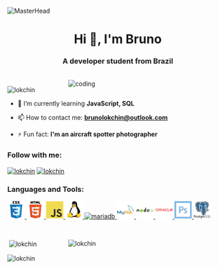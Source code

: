 ![MasterHead](https://www.digitaladlectio.com/wp-content/uploads/2020/04/New-PNC-Animated-Banners.gif)

<h1 align="center">Hi 👋, I'm Bruno</h1>
<h3 align="center">A developer student from Brazil</h3><br>

<img align="right" alt="coding" width="365" src="https://webblegum.com/wp-content/uploads/0011-Responsive-Web-Design.gif">

<p align="left"> <img src="https://komarev.com/ghpvc/?username=lokchin&label=Profile%20views&color=0e75b6&style=flat" alt="lokchin" /> </p>

- 🌳 I’m currently learning **JavaScript, SQL**

- 📫 How to contact me: **brunolokchin@outlook.com**

- ⚡ Fun fact: **I'm an aircraft spotter photographer**

<h3 align="left">Follow with me:</h3>
<p align="left">
<a href="https://stackoverflow.com/users/lokchin" target="blank"><img align="center" src="https://raw.githubusercontent.com/rahuldkjain/github-profile-readme-generator/master/src/images/icons/Social/stack-overflow.svg" alt="lokchin" height="30" width="40" /></a>
<a href="https://instagram.com/lokchin" target="blank"><img align="center" src="https://raw.githubusercontent.com/rahuldkjain/github-profile-readme-generator/master/src/images/icons/Social/instagram.svg" alt="lokchin" height="30" width="40" /></a>
</p>

<h3 align="left">Languages and Tools:</h3>
<p align="left"> <a href="https://www.w3schools.com/css/" target="_blank" rel="noreferrer"> <img src="https://raw.githubusercontent.com/devicons/devicon/master/icons/css3/css3-original-wordmark.svg" alt="css3" width="40" height="40"/> </a> <a href="https://www.w3.org/html/" target="_blank" rel="noreferrer"> <img src="https://raw.githubusercontent.com/devicons/devicon/master/icons/html5/html5-original-wordmark.svg" alt="html5" width="40" height="40"/> </a> <a href="https://developer.mozilla.org/en-US/docs/Web/JavaScript" target="_blank" rel="noreferrer"> <img src="https://raw.githubusercontent.com/devicons/devicon/master/icons/javascript/javascript-original.svg" alt="javascript" width="40" height="40"/> </a> <a href="https://www.linux.org/" target="_blank" rel="noreferrer"> <img src="https://raw.githubusercontent.com/devicons/devicon/master/icons/linux/linux-original.svg" alt="linux" width="40" height="40"/> </a> <a href="https://mariadb.org/" target="_blank" rel="noreferrer"> <img src="https://www.vectorlogo.zone/logos/mariadb/mariadb-icon.svg" alt="mariadb" width="40" height="40"/> </a> <a href="https://www.mysql.com/" target="_blank" rel="noreferrer"> <img src="https://raw.githubusercontent.com/devicons/devicon/master/icons/mysql/mysql-original-wordmark.svg" alt="mysql" width="40" height="40"/> </a> <a href="https://nodejs.org" target="_blank" rel="noreferrer"> <img src="https://raw.githubusercontent.com/devicons/devicon/master/icons/nodejs/nodejs-original-wordmark.svg" alt="nodejs" width="40" height="40"/> </a> <a href="https://www.oracle.com/" target="_blank" rel="noreferrer"> <img src="https://raw.githubusercontent.com/devicons/devicon/master/icons/oracle/oracle-original.svg" alt="oracle" width="40" height="40"/> </a> <a href="https://www.photoshop.com/en" target="_blank" rel="noreferrer"> <img src="https://raw.githubusercontent.com/devicons/devicon/master/icons/photoshop/photoshop-line.svg" alt="photoshop" width="40" height="40"/> </a> <a href="https://www.postgresql.org" target="_blank" rel="noreferrer"> <img src="https://raw.githubusercontent.com/devicons/devicon/master/icons/postgresql/postgresql-original-wordmark.svg" alt="postgresql" width="40" height="40"/> </a> </p> <br>

<p><img align="right" width="365" src="https://github-readme-stats.vercel.app/api/top-langs?username=lokchin&show_icons=true&locale=en&layout=compact" alt="lokchin" /></p>

<p>&nbsp;<img align="center" width="500" src="https://github-readme-stats.vercel.app/api?username=lokchin&show_icons=true&locale=en" alt="lokchin" /></p>

<p><img align="center" width="505" src="https://github-readme-streak-stats.herokuapp.com/?user=lokchin&" alt="lokchin" /></p>
